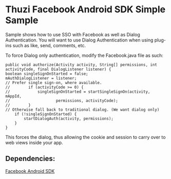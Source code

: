 Thuzi Facebook Android SDK Simple Sample
====================

Sample shows how to use SSO with Facebook as well as Dialog Authentication.  You will want to use Dialog Authentication when using plug-ins such as like, send, comments, etc.
    
To force Dialog only authentication, modify the Facebook.java file as such:

	public void authorize(Activity activity, String[] permissions, int activityCode, final DialogListener listener) {
	boolean singleSignOnStarted = false;
	mAuthDialogListener = listener;
	// Prefer single sign-on, where available.
	//        if (activityCode >= 0) {
	//            singleSignOnStarted = startSingleSignOn(activity, mAppId,
	//                    permissions, activityCode);
	//        }
    // Otherwise fall back to traditional dialog. (We want dialog only)
        if (!singleSignOnStarted) {
            startDialogAuth(activity, permissions);
        }
	}
	
This forces the dialog, thus allowing the cookie and session to carry over to web views inside your app.
    
Dependencies:
---------------------
[Facebook Android SDK](https://github.com/facebook/facebook-android-sdk)
